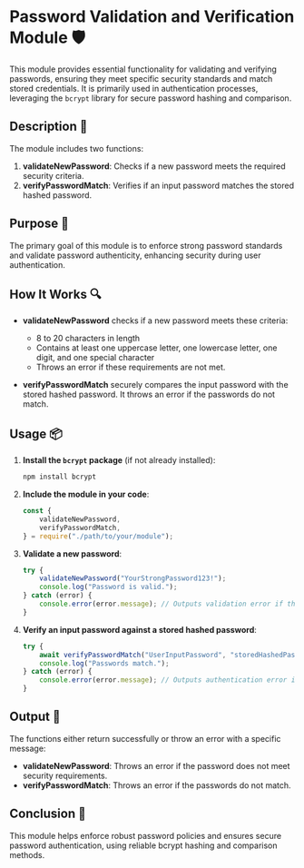 # Password Validation and Verification Module 🛡️

This module provides essential functionality for validating and verifying passwords, ensuring they meet specific security standards and match stored credentials.
It is primarily used in authentication processes, leveraging the `bcrypt` library for secure password hashing and comparison.

## Description 📝

The module includes two functions:

1. **validateNewPassword**: Checks if a new password meets the required security criteria.
2. **verifyPasswordMatch**: Verifies if an input password matches the stored hashed password.

## Purpose 🎯

The primary goal of this module is to enforce strong password standards and validate password authenticity, enhancing security during user authentication.

## How It Works 🔍

-   **validateNewPassword** checks if a new password meets these criteria:

    -   8 to 20 characters in length
    -   Contains at least one uppercase letter, one lowercase letter, one digit, and one special character
    -   Throws an error if these requirements are not met.

-   **verifyPasswordMatch** securely compares the input password with the stored hashed password. It throws an error if the passwords do not match.

## Usage 📦

1. **Install the `bcrypt` package** (if not already installed):

    ```bash
    npm install bcrypt
    ```

2. **Include the module in your code**:

    ```javascript
    const {
        validateNewPassword,
        verifyPasswordMatch,
    } = require("./path/to/your/module");
    ```

3. **Validate a new password**:

    ```javascript
    try {
        validateNewPassword("YourStrongPassword123!");
        console.log("Password is valid.");
    } catch (error) {
        console.error(error.message); // Outputs validation error if the password is invalid.
    }
    ```

4. **Verify an input password against a stored hashed password**:
    ```javascript
    try {
        await verifyPasswordMatch("UserInputPassword", "storedHashedPassword");
        console.log("Passwords match.");
    } catch (error) {
        console.error(error.message); // Outputs authentication error if passwords do not match.
    }
    ```

## Output 📜

The functions either return successfully or throw an error with a specific message:

-   **validateNewPassword**: Throws an error if the password does not meet security requirements.
-   **verifyPasswordMatch**: Throws an error if the passwords do not match.

## Conclusion 🚀

This module helps enforce robust password policies and ensures secure password authentication, using reliable bcrypt hashing and comparison methods.
